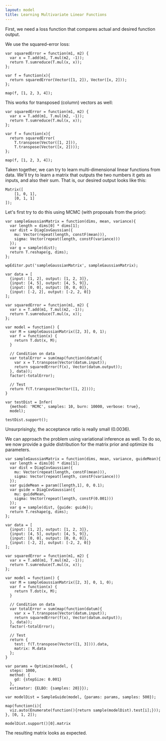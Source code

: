 ```yaml
---
layout: model
title: Learning Multivariate Linear Functions
---
```


First, we need a loss function that compares actual and desired function output.

We use the squared-error loss:

~~~~
var squaredError = function(m1, m2) {
  var x = T.add(m1, T.mul(m2, -1));
  return T.sumreduce(T.mul(x, x));
};

var f = function(x){
  return squaredError(Vector([1, 2]), Vector([x, 2]));
};

map(f, [1, 2, 3, 4]);
~~~~

This works for transposed (column) vectors as well:

~~~~
var squaredError = function(m1, m2) {
  var x = T.add(m1, T.mul(m2, -1));
  return T.sumreduce(T.mul(x, x));
};

var f = function(x){
  return squaredError(
    T.transpose(Vector([1, 2])), 
    T.transpose(Vector([x, 2])));
};

map(f, [1, 2, 3, 4]);
~~~~

Taken together, we can try to learn multi-dimensional linear functions from data. We'll try to learn a matrix that outputs the two numbers it gets as inputs, and also their sum. That is, our desired output looks like this:

~~~~
Matrix([
    [1, 0, 1],
    [0, 1, 1]
]);
~~~~

Let's first try to do this using MCMC (with proposals from the prior):

~~~~
var sampleGaussianMatrix = function(dims, mean, variance){
  var length = dims[0] * dims[1];
  var dist = DiagCovGaussian({
    mu: Vector(repeat(length, constF(mean))),
    sigma: Vector(repeat(length, constF(variance)))
  });
  var g = sample(dist);
  return T.reshape(g, dims);
};

wpEditor.put('sampleGaussianMatrix', sampleGaussianMatrix);

var data = [
  {input: [1, 2], output: [1, 2, 3]},
  {input: [4, 5], output: [4, 5, 9]},
  {input: [0, 0], output: [0, 0, 0]},
  {input: [-2, 2], output: [-2, 2, 0]}
];

var squaredError = function(m1, m2) {
  var x = T.add(m1, T.mul(m2, -1));
  return T.sumreduce(T.mul(x, x));
};

var model = function() {
  var M = sampleGaussianMatrix([2, 3], 0, 1);
  var f = function(x) {
    return T.dot(x, M);
  }
  
  // Condition on data
  var totalError = sum(map(function(datum){
    var x = T.transpose(Vector(datum.input));
    return squaredError(f(x), Vector(datum.output));
  }, data));
  factor(-totalError);
  
  // Test
  return f(T.transpose(Vector([1, 2])));
}

var testDist = Infer(
  {method: 'MCMC', samples: 10, burn: 10000, verbose: true}, 
  model);

testDist.support();
~~~~

Unsurprisingly, the acceptance ratio is really small (0.0036).

We can approach the problem using variational inference as well. To do so, we now provide a guide distribution for the matrix prior and optimize its parameters.

~~~~
var sampleGaussianMatrix = function(dims, mean, variance, guideMean){  
  var length = dims[0] * dims[1];
  var dist = DiagCovGaussian({
    mu: Vector(repeat(length, constF(mean))),
    sigma: Vector(repeat(length, constF(variance)))
  });
  var guideMean = param([length,1], 0, 0.1);
  var guide = DiagCovGaussian({
    mu: guideMean,
    sigma: Vector(repeat(length, constF(0.001)))
  });
  var g = sample(dist, {guide: guide});
  return T.reshape(g, dims);
};

var data = [
  {input: [1, 2], output: [1, 2, 3]},
  {input: [4, 5], output: [4, 5, 9]},
  {input: [0, 0], output: [0, 0, 0]},
  {input: [-2, 2], output: [-2, 2, 0]}
];

var squaredError = function(m1, m2) {
  var x = T.add(m1, T.mul(m2, -1));
  return T.sumreduce(T.mul(x, x));
};

var model = function() {
  var M = sampleGaussianMatrix([2, 3], 0, 1, 0);
  var f = function(x) {
    return T.dot(x, M);
  }
  
  // Condition on data
  var totalError = sum(map(function(datum){
    var x = T.transpose(Vector(datum.input));
    return squaredError(f(x), Vector(datum.output));
  }, data));
  factor(-totalError);
  
  // Test
  return {
    test: f(T.transpose(Vector([1, 3]))).data,
    matrix: M.data
  };
}

var params = Optimize(model, {
  steps: 1000,
  method: {
    gd: {stepSize: 0.001}
  },
  estimator: {ELBO: {samples: 20}}});

var modelDist = SampleGuide(model, {params: params, samples: 500});

map(function(i){
  viz.auto(Enumerate(function(){return sample(modelDist).test[i];}));
}, [0, 1, 2]);

modelDist.support()[0].matrix
~~~~

The resulting matrix looks as expected.
